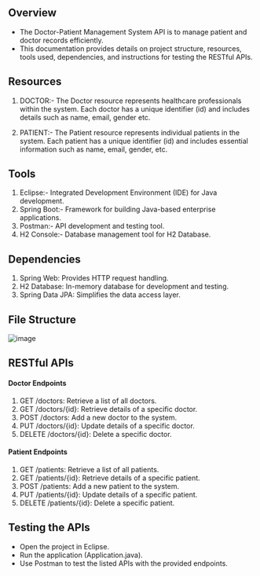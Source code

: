 ## Overview
- The Doctor-Patient Management System API is to manage patient and doctor records efficiently.
- This documentation provides details on project structure, resources, tools used, dependencies, and instructions for testing the RESTful APIs.

## Resources
1. DOCTOR:- 
The Doctor resource represents healthcare professionals within the system. Each doctor has a unique identifier (id) and includes details such as name, email, gender etc.

1. PATIENT:- 
The Patient resource represents individual patients in the system. Each patient has a unique identifier (id) and includes essential information such as name, email, gender, etc.

## Tools
1. Eclipse:-     Integrated Development Environment (IDE) for Java development.
2. Spring Boot:- Framework for building Java-based enterprise applications.
3. Postman:-     API development and testing tool.
4. H2 Console:-  Database management tool for H2 Database.

## Dependencies
1. Spring Web: Provides HTTP request handling.
2. H2 Database: In-memory database for development and testing.
3. Spring Data JPA: Simplifies the data access layer.

## File Structure
![image](https://github.com/milansingh52/Doctor-Patients-Management-API/assets/111845982/d721fbd1-516f-4f7e-b9f9-c7659b3f1db1)

## RESTful APIs
#### Doctor Endpoints
1. GET /doctors: Retrieve a list of all doctors.
2. GET /doctors/{id}: Retrieve details of a specific doctor.
4. POST /doctors: Add a new doctor to the system.
6. PUT /doctors/{id}: Update details of a specific doctor.
7. DELETE /doctors/{id}: Delete a specific doctor.

#### Patient Endpoints
1. GET /patients: Retrieve a list of all patients.
2. GET /patients/{id}: Retrieve details of a specific patient.
3. POST /patients: Add a new patient to the system.
4. PUT /patients/{id}: Update details of a specific patient.
5. DELETE /patients/{id}: Delete a specific patient.

## Testing the APIs
- Open the project in Eclipse.
- Run the application (Application.java).
- Use Postman to test the listed APIs with the provided endpoints.
